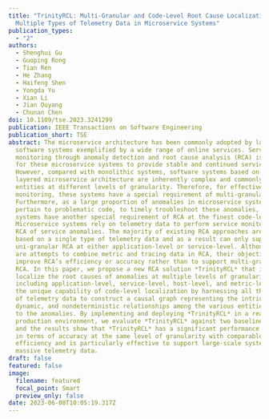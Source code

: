 ```yaml
---
title: "TrinityRCL: Multi-Granular and Code-Level Root Cause Localization Using
  Multiple Types of Telemetry Data in Microservice Systems"
publication_types:
  - "2"
authors:
  - Shenghui Gu
  - Guoping Rong
  - Tian Ren
  - He Zhang
  - Haifeng Shen
  - Yongda Yu
  - Xian Li
  - Jian Ouyang
  - Chunan Chen
doi: 10.1109/tse.2023.3241299
publication: IEEE Transactions on Software Engineering
publication_short: TSE
abstract: The microservice architecture has been commonly adopted by large scale
  software systems exemplified by a wide range of online services. Service
  monitoring through anomaly detection and root cause analysis (RCA) is crucial
  for these microservice systems to provide stable and continued services.
  However, compared with monolithic systems, software systems based on the
  layered microservice architecture are inherently complex and commonly involve
  entities at different levels of granularity. Therefore, for effective service
  monitoring, these systems have a special requirement of multi-granular RCA.
  Furthermore, as a large proportion of anomalies in microservice systems
  pertain to problematic code, to timely troubleshoot these anomalies, these
  systems have another special requirement of RCA at the finest code-level.
  Microservice systems rely on telemetry data to perform service monitoring and
  RCA of service anomalies. The majority of existing RCA approaches are only
  based on a single type of telemetry data and as a result can only support
  uni-granular RCA at either application-level or service-level. Although there
  are attempts to combine metric and tracing data in RCA, their objective is to
  improve RCA’s efficiency or accuracy rather than to support multi-granular
  RCA. In this paper, we propose a new RCA solution *TrinityRCL* that is able to
  localize the root causes of anomalies at multiple levels of granularity
  including application-level, service-level, host-level, and metric-level, with
  the unique capability of code-level localization by harnessing all three types
  of telemetry data to construct a causal graph representing the intricate,
  dynamic, and nondeterministic relationships among the various entities related
  to the anomalies. By implementing and deploying *TrinityRCL* in a real
  production environment, we evaluate *TrinityRCL* against two baseline methods
  and the results show that *TrinityRCL* has a significant performance advantage
  in terms of accuracy at the same level of granularity with comparable
  efficiency and is particularly effective to support large-scale systems with
  massive telemetry data.
draft: false
featured: false
image:
  filename: featured
  focal_point: Smart
  preview_only: false
date: 2023-06-08T10:05:19.317Z
---
```

